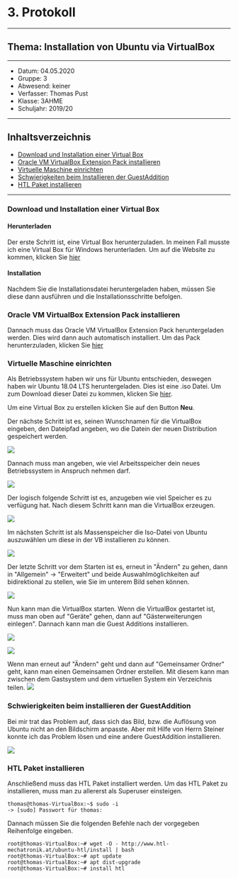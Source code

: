 # 3. Protokoll
---------------------------------------------
## Thema: Installation von Ubuntu via VirtualBox
---------------------------------------------
* Datum:      04.05.2020
* Gruppe:     3  
* Abwesend:   keiner
* Verfasser:  Thomas Pust
* Klasse:     3AHME
* Schuljahr:  2019/20
---------------------------------------------
## Inhaltsverzeichnis

* [Download und Installation einer Virtual Box](#download-und-installation-einer-virtual-box)
* [Oracle VM VirtualBox Extension Pack installieren](#oracle-vm-virtualbox-extension-pack-installieren)
* [Virtuelle Maschine einrichten](#virtuelle-maschine-einrichten)
* [Schwierigkeiten beim Installieren der GuestAddition](#schwierigkeiten-beim-installieren-der-guestaddition)
* [HTL Paket installieren](#htl-paket-installieren)

---------------------------------------------
### Download und Installation einer Virtual Box
#### Herunterladen
Der erste Schritt ist, eine Virtual Box herunterzuladen. In meinen Fall musste ich eine Virtual Box für Windows herunterladen.
Um auf die Website zu kommen, klicken Sie [hier](https://www.virtualbox.org/wiki/Downloads)

#### Installation
Nachdem Sie die Installationsdatei heruntergeladen haben, müssen Sie diese dann ausführen und die Installationsschritte befolgen.

### Oracle VM VirtualBox Extension Pack installieren
Dannach muss das Oracle VM VirtualBox Extension Pack heruntergeladen werden. Dies wird dann auch automatisch installiert. Um das Pack herunterzuladen, klicken Sie [hier](https://download.virtualbox.org/virtualbox/6.1.4/Oracle_VM_VirtualBox_Extension_Pack-6.1.4.vbox-extpack)

### Virtuelle Maschine einrichten
Als Betriebssystem haben wir uns für Ubuntu entschieden, deswegen haben wir Ubuntu 18.04 LTS heruntergeladen. Dies ist eine .iso Datei. Um zum Download dieser Datei zu kommen, klicken Sie [hier](https://ubuntu.com/download/desktop/thank-you?version=18.04.4&architecture=amd64).

Um eine Virtual Box zu erstellen klicken Sie auf den Button **Neu**.

Der nächste Schritt ist es, seinen Wunschnamen für die VirtualBox eingeben, den Dateipfad angeben, wo die Datein der neuen Distribution gespeichert werden.

![](https://cdn.discordapp.com/attachments/666676840764801085/707506612750778368/Ubuntu1.PNG)

Dannach muss man angeben, wie viel Arbeitsspeicher dein neues Betriebssystem in Anspruch nehmen darf.

![](https://cdn.discordapp.com/attachments/692432976503373854/692693819547975800/bild3.PNG)

Der logisch folgende Schritt ist es, anzugeben wie viel Speicher es zu verfügung hat.
Nach diesem Schritt kann man die VirtualBox erzeugen.

![](https://cdn.discordapp.com/attachments/692432976503373854/692693820961193984/bild4.PNG)

Im nächsten Schritt ist als Massenspeicher die Iso-Datei von Ubuntu auszuwählen um diese in der VB installieren zu können.

![](https://cdn.discordapp.com/attachments/692432976503373854/692693822551097344/bild5.PNG)

Der letzte Schritt vor dem Starten ist es, erneut in "Ändern" zu gehen, dann in "Allgemein" -> "Erweitert" und beide Auswahlmöglichkeiten auf bidirektional zu stellen, wie Sie im unterem Bild sehen können.

![](https://cdn.discordapp.com/attachments/692432976503373854/692707847212892181/bild10.PNG)

Nun kann man die VirtualBox starten.
Wenn die VirtualBox gestartet ist, muss man oben auf "Geräte" gehen, dann auf "Gästerweiterungen einlegen". Dannach kann man die Guest Additions installieren.

![](https://cdn.discordapp.com/attachments/692432976503373854/692693824874741810/bild7.PNG)

![](https://cdn.discordapp.com/attachments/692432976503373854/692693826216788039/bild8.png)

Wenn man erneut auf "Ändern" geht und dann auf "Gemeinsamer Ordner" geht, kann man einen Gemeinsamen Ordner erstellen. Mit diesem kann man zwischen dem Gastsystem und dem virtuellen System ein Verzeichnis teilen.
![](https://cdn.discordapp.com/attachments/692432976503373854/692693823565856809/bild6.PNG)

### Schwierigkeiten beim installieren der GuestAddition
Bei mir trat das Problem auf, dass sich das Bild, bzw. die Auflösung von Ubuntu nicht an den Bildschirm anpasste. Aber mit Hilfe von
Herrn Steiner konnte ich das Problem lösen und eine andere GuestAddition installieren.
    
![](https://cdn.discordapp.com/attachments/692694428128772116/692702639829286972/bild9.png)

### HTL Paket installieren
Anschließend muss das HTL Paket installiert werden.
Um das HTL Paket zu installieren, muss man zu allererst als Superuser einsteigen.
```
thomas@thomas-VirtualBox:~$ sudo -i
-> [sudo] Passwort für thomas: 
```
Dannach müssen Sie die folgenden Befehle nach der vorgegeben Reihenfolge eingeben.
```
root@thomas-VirtualBox:~# wget -O - http://www.htl-mechatronik.at/ubuntu-htl/install | bash
root@thomas-VirtualBox:~# apt update
root@thomas-VirtualBox:~# apt dist-upgrade
root@thomas-VirtualBox:~# install htl
```
